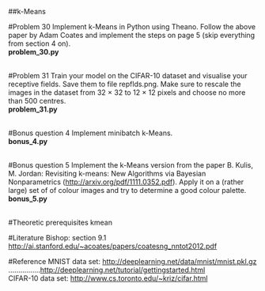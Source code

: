 ##k-Means

#Problem 30
Implement k-Means in Python using Theano. Follow the above paper by Adam Coates and implement the steps on page 5 (skip everything from section 4 on).<br />
**problem_30.py**<br />
<br />

#Problem 31
Train your model on the CIFAR-10 dataset and visualise your receptive fields. Save them to file repflds.png. Make sure to rescale the images in the dataset from 32 × 32 to 12 × 12 pixels and
choose no more than 500 centres.<br />
**problem_31.py**<br />
<br />


#Bonus question 4
Implement minibatch k-Means.<br />
**bonus_4.py**<br />
<br />

#Bonus question 5
Implement the k-Means version from the paper B. Kulis, M. Jordan: Revisiting k-means: New Algorithms via Bayesian Nonparametrics (http://arxiv.org/pdf/1111.0352.pdf). Apply it on a (rather large) set of of colour images and try to determine a good colour palette.<br />
**bonus_5.py**<br />
<br />

#Theoretic prerequisites
kmean

#Literature
Bishop: section 9.1<br />
http://ai.stanford.edu/~acoates/papers/coatesng_nntot2012.pdf

#Reference
MNIST data set: http://deeplearning.net/data/mnist/mnist.pkl.gz<br />
................http://deeplearning.net/tutorial/gettingstarted.html<br />
CIFAR-10 data set: http://www.cs.toronto.edu/~kriz/cifar.html<br />
